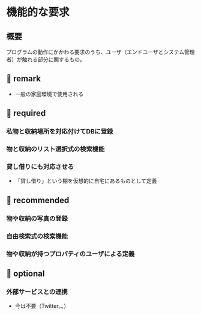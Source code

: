 # 機能的な要求

## 概要
プログラムの動作にかかわる要求のうち、ユーザ（エンドユーザとシステム管理者）が触れる部分に関するもの。



## 📒 remark
  - 一般の家庭環境で使用される


## 🌱 required
### 私物と収納場所を対応付けてDBに登録
### 物と収納のリスト選択式の検索機能
### 貸し借りにも対応させる
- 「貸し借り」という棚を仮想的に自宅にあるものとして定義

## 🌼 recommended
### 物や収納の写真の登録
### 自由検索式の検索機能
### 物や収納が持つプロパティのユーザによる定義

## 🍑 optional
### 外部サービスとの連携
- 今は不要（Twitter。。）
